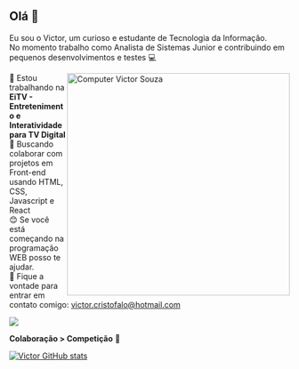 ## Olá 👋


<p>Eu sou o Victor, um curioso e estudante de Tecnologia da Informação. <br>
No momento trabalho como Analista de Sistemas Junior e contribuindo em pequenos desenvolvimentos e testes 💻 </p>

<img src="https://raw.githubusercontent.com/MicaelliMedeiros/micaellimedeiros/master/image/computer-illustration.png" min-width="400px" max-width="400px" width="400px" align="right" alt="Computer Victor Souza">

 🚀 Estou trabalhando na **EiTV - Entretenimento e Interatividade para TV Digital**
 <br/> 💜 Buscando colaborar com projetos em Front-end usando HTML, CSS, Javascript e React
 <br/> 😊 Se você está começando na programação WEB posso te ajudar. 
 <br/> 💌  Fique a vontade para entrar em contato comigo: victor.cristofalo@hotmail.com
 
 <p align="left">
  <a href="https://www.linkedin.com/in/victorsouza19/" alt="Linkedin">
    <img src="https://img.shields.io/badge/-Linkedin-1C1C1C?style=for-the-badge&logo=Linkedin&logoColor=00FFFF&link=https://www.linkedin.com/in/victorsouza19/"/>
  </a>
</p>  
 
 **Colaboração > Competição** 💭


[![Victor GitHub stats](https://github-readme-stats.vercel.app/api?username=victorsouza19&show_icons=true&theme=jolly)](https://github.com/anuraghazra/github-readme-stats)




